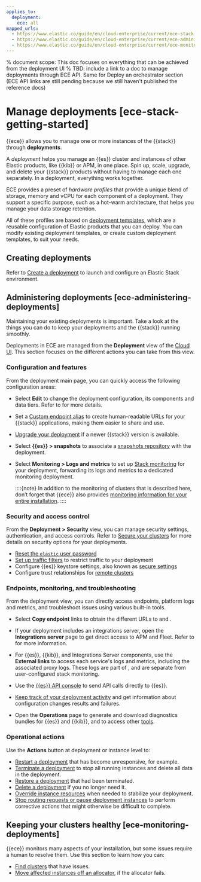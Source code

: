 ```yaml
---
applies_to:
  deployment:
    ece: all
mapped_urls:
  - https://www.elastic.co/guide/en/cloud-enterprise/current/ece-stack-getting-started.html
  - https://www.elastic.co/guide/en/cloud-enterprise/current/ece-administering-deployments.html
  - https://www.elastic.co/guide/en/cloud-enterprise/current/ece-monitoring-deployments.html
---
```


% document scope: This doc focuses on everything that can be achieved from the deployment UI
% TBD: include a link to a doc to manage deployments through ECE API. Same for Deploy an orchestrator section (ECE API links are still pending because we still haven't published the reference docs)

# Manage deployments [ece-stack-getting-started]

{{ece}} allows you to manage one or more instances of the {{stack}} through **deployments**.


A *deployment* helps you manage an {{es}} cluster and instances of other Elastic products, like {{kib}} or APM, in one place. Spin up, scale, upgrade, and delete your {{stack}} products without having to manage each one separately. In a deployment, everything works together.

ECE provides a preset of *hardware profiles* that provide a unique blend of storage, memory and vCPU for each component of a deployment. They support a specific purpose, such as a hot-warm architecture, that helps you manage your data storage retention.

All of these profiles are based on [deployment templates](./deployment-templates.md), which are a reusable configuration of Elastic products that you can deploy. You can modify existing deployment templates, or create custom deployment templates, to suit your needs.

## Creating deployments

Refer to [Create a deployment](./create-deployment.md) to launch and configure an Elastic Stack environment.

## Administering deployments [ece-administering-deployments]

Maintaining your existing deployments is important. Take a look at the things you can do to keep your deployments and the {{stack}} running smoothly.

Deployments in ECE are managed from the **Deployment** view of the [Cloud UI](./log-into-cloud-ui.md). This section focuses on the different actions you can take from this view.

### Configuration and features

From the deployment main page, you can quickly access the following configuration areas:

* Select **Edit** to change the deployment configuration, its components and data tiers. Refer to [](./customize-deployment.md) for more details.

* Set a [Custom endpoint alias](./ece-regional-deployment-aliases.md) to create human-readable URLs for your {{stack}} applications, making them easier to share and use.

* [Upgrade your deployment](../../upgrade/deployment-or-cluster/upgrade-on-ece.md) if a newer {{stack}} version is available.

* Select **{{es}} > snapshots** to associate a [snapshots repository](../../tools/snapshot-and-restore/cloud-enterprise.md#ece-manage-repositories-clusters) with the deployment.

* Select **Monitoring > Logs and metrics** to set up [Stack monitoring](../../monitor/stack-monitoring/ece-stack-monitoring.md) for your deployment, forwarding its logs and metrics to a dedicated monitoring deployment. 

  ::::{note}
  In addition to the monitoring of clusters that is described here, don’t forget that {{ece}} also provides [monitoring information for your entire installation](../../../deploy-manage/monitor/orchestrators/ece-platform-monitoring.md).
  ::::

### Security and access control

From the **Deployment > Security** view, you can manage security settings, authentication, and access controls. Refer to [Secure your clusters](../../../deploy-manage/users-roles/cluster-or-deployment-auth.md) for more details on security options for your deployments.

* [Reset the `elastic` user password](../../users-roles/cluster-or-deployment-auth/manage-elastic-user-cloud.md)
* [Set up traffic filters](../../security/traffic-filtering.md) to restrict traffic to your deployment
* Configure {{es}} keystore settings, also known as [secure settings](../../security/secure-settings.md)
* Configure trust relationships for [remote clusters](../../remote-clusters/ece-enable-ccs.md)

### Endpoints, monitoring, and troubleshooting

From the deployment view, you can directly access endpoints, platform logs and metrics, and troubleshoot issues using various built-in tools.

* Select **Copy endpoint** links to obtain the different URLs to [](./connect-elasticsearch.md) and [](./access-kibana.md).

* If your deployment includes an integrations server, open the **Integrations server** page to get direct access to APM and Fleet. Refer to [](./manage-integrations-server.md) for more information.

* For {{es}}, {{kib}}, and Integrations Server components, use the **External links** to access each service's logs and metrics, including the associated proxy logs. These logs are part of [](../../../deploy-manage/monitor/orchestrators/ece-platform-monitoring.md), and are separate from user-configured stack monitoring.

* Use the [{{es}} API console](./tools-apis.md#ece-api-console) to send API calls directly to {{es}}.

* [Keep track of your deployment activity](./keep-track-of-deployment-activity.md) and get information about configuration changes results and failures.

* Open the **Operations** page to generate and download diagnostics bundles for {{es}} and {{kib}}, and to access other [tools](./tools-apis.md).

### Operational actions

Use the **Actions** button at deployment or instance level to:

* [Restart a deployment](../../../deploy-manage/maintenance/start-stop-services/restart-an-ece-deployment.md) that has become unresponsive, for example.
* [Terminate a deployment](../../../deploy-manage/uninstall/delete-a-cloud-deployment.md) to stop all running instances and delete all data in the deployment.
* [Restore a deployment](../../../deploy-manage/uninstall/delete-a-cloud-deployment.md#restore-a-deployment) that had been terminated.
* [Delete a deployment](../../../deploy-manage/uninstall/delete-a-cloud-deployment.md) if you no longer need it.
* [Override instance resources](./resource-overrides.md) when needed to stabilize your deployment.
* [Stop routing requests or pause deployment instances](../../../deploy-manage/maintenance/ece/deployments-maintenance.md) to perform corrective actions that might otherwise be difficult to complete.

## Keeping your clusters healthy [ece-monitoring-deployments]

{{ece}} monitors many aspects of your installation, but some issues require a human to resolve them. Use this section to learn how you can:

* [Find clusters](/troubleshoot/deployments/cloud-enterprise/cloud-enterprise.md) that have issues.
* [Move affected instances off an allocator](../../../deploy-manage/maintenance/ece/move-nodes-instances-from-allocators.md), if the allocator fails.

